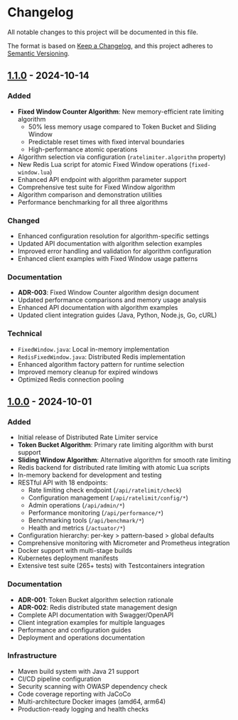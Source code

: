 # Changelog

All notable changes to this project will be documented in this file.

The format is based on [Keep a Changelog](https://keepachangelog.com/en/1.0.0/),
and this project adheres to [Semantic Versioning](https://semver.org/spec/v2.0.0.html).

## [1.1.0] - 2024-10-14

### Added
- **Fixed Window Counter Algorithm**: New memory-efficient rate limiting algorithm
  - 50% less memory usage compared to Token Bucket and Sliding Window
  - Predictable reset times with fixed interval boundaries
  - High-performance atomic operations
- Algorithm selection via configuration (`ratelimiter.algorithm` property)
- New Redis Lua script for atomic Fixed Window operations (`fixed-window.lua`)
- Enhanced API endpoint with algorithm parameter support
- Comprehensive test suite for Fixed Window algorithm
- Algorithm comparison and demonstration utilities
- Performance benchmarking for all three algorithms

### Changed
- Enhanced configuration resolution for algorithm-specific settings
- Updated API documentation with algorithm selection examples
- Improved error handling and validation for algorithm configuration
- Enhanced client examples with Fixed Window usage patterns

### Documentation
- **ADR-003**: Fixed Window Counter algorithm design document
- Updated performance comparisons and memory usage analysis
- Enhanced API documentation with algorithm examples
- Updated client integration guides (Java, Python, Node.js, Go, cURL)

### Technical
- `FixedWindow.java`: Local in-memory implementation
- `RedisFixedWindow.java`: Distributed Redis implementation
- Enhanced algorithm factory pattern for runtime selection
- Improved memory cleanup for expired windows
- Optimized Redis connection pooling

## [1.0.0] - 2024-10-01

### Added
- Initial release of Distributed Rate Limiter service
- **Token Bucket Algorithm**: Primary rate limiting algorithm with burst support
- **Sliding Window Algorithm**: Alternative algorithm for smooth rate limiting
- Redis backend for distributed rate limiting with atomic Lua scripts
- In-memory backend for development and testing
- RESTful API with 18 endpoints:
  - Rate limiting check endpoint (`/api/ratelimit/check`)
  - Configuration management (`/api/ratelimit/config/*`)
  - Admin operations (`/api/admin/*`)
  - Performance monitoring (`/api/performance/*`)
  - Benchmarking tools (`/api/benchmark/*`)
  - Health and metrics (`/actuator/*`)
- Configuration hierarchy: per-key > pattern-based > global defaults
- Comprehensive monitoring with Micrometer and Prometheus integration
- Docker support with multi-stage builds
- Kubernetes deployment manifests
- Extensive test suite (265+ tests) with Testcontainers integration

### Documentation
- **ADR-001**: Token Bucket algorithm selection rationale
- **ADR-002**: Redis distributed state management design
- Complete API documentation with Swagger/OpenAPI
- Client integration examples for multiple languages
- Performance and configuration guides
- Deployment and operations documentation

### Infrastructure
- Maven build system with Java 21 support
- CI/CD pipeline configuration
- Security scanning with OWASP dependency check
- Code coverage reporting with JaCoCo
- Multi-architecture Docker images (amd64, arm64)
- Production-ready logging and health checks

[1.1.0]: https://github.com/uppnrise/distributed-rate-limiter/compare/v1.0.0...v1.1.0
[1.0.0]: https://github.com/uppnrise/distributed-rate-limiter/releases/tag/v1.0.0